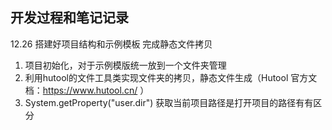 ## 开发过程和笔记记录
12.26 搭建好项目结构和示例模板  完成静态文件拷贝
1. 项目初始化，对于示例模版统一放到一个文件夹管理
2. 利用hutool的文件工具类实现文件夹的拷贝，静态文件生成（Hutool 官方文档：https://www.hutool.cn/ ）
3. System.getProperty("user.dir") 获取当前项目路径是打开项目的路径有有区分